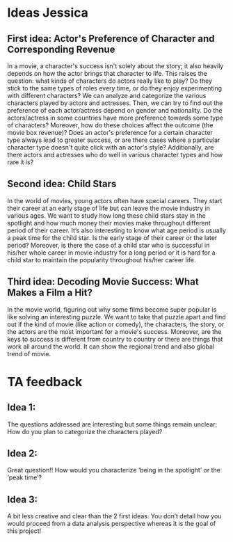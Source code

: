 # Ideas Jessica
## First idea: Actor's Preference of Character and Corresponding Revenue
In a movie, a character's success isn't solely about the story; it also heavily depends on how the actor brings that character to life. This raises the question: what kinds of characters do actors really like to play? Do they stick to the same types of roles every time, or do they enjoy experimenting with different characters? We can analyze and categorize the various characters played by actors and actresses. Then, we can try to find out the preference of each actor/actress depend on gender and nationality.  Do the actors/actress in some countries have more preference towards some type of characters? Moreover, how do these choices affect the outcome (the movie box revenue)? Does an actor's preference for a certain character type always lead to greater success, or are there cases where a particular character type doesn't quite click with an actor's style?  Additionally, are there actors and actresses who do well in various character types and how rare it is?

## Second idea: Child Stars
In the world of movies, young actors often have special careers. They start their career at an early stage of life but can leave the movie industry in various ages. We want to study how long these child stars stay in the spotlight and how much money their movies make throughout different period of their career. It’s also interesting to know what age period is usually a peak time for the child star. Is the early stage of their career or the later period? Moreover, is there the case of a child star who is successful in his/her whole career in movie industry for a long period or it is hard for a child star to maintain the popularity throughout his/her career life. 

## Third idea: Decoding Movie Success: What Makes a Film a Hit?
In the movie world, figuring out why some films become super popular is like solving an interesting puzzle. We want to take that puzzle apart and find out if the kind of movie (like action or comedy), the characters, the story, or the actors are the most important for a movie's success. Moreover, are the keys to success is different from country to country or there are things that work all around the world.  It can show the regional trend and also global trend of movie.

# TA feedback
## Idea 1: 
The questions addressed are interesting but some things remain unclear: How do you plan to categorize the characters played? 
## Idea 2: 
Great question!! How would you characterize ‘being in the spotlight’ or the ‘peak time’? 
## Idea 3: 
A bit less creative and clear than the 2 first ideas. You don’t detail how you would proceed from a data analysis perspective whereas it is the goal of this project! 